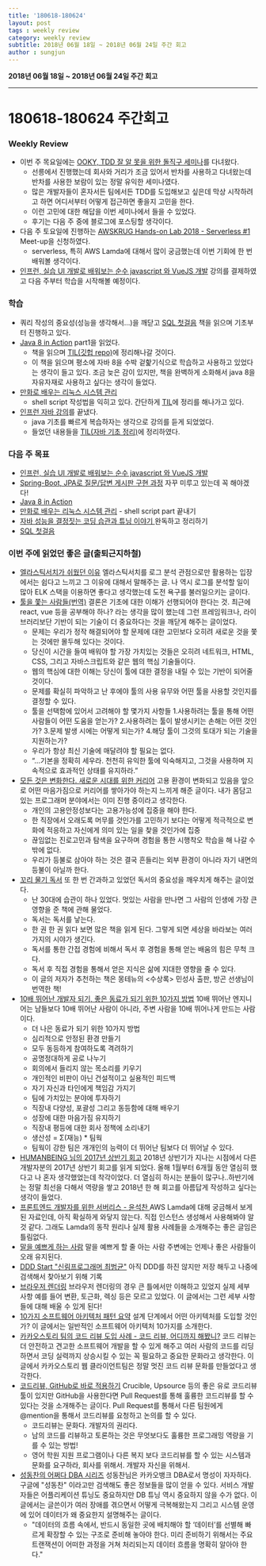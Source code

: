 ```yaml
---
title: '180618-180624'  
layout: post  
tags : weekly review
category: weekly review
subtitle: 2018년 06월 18일 ~ 2018년 06월 24일 주간 회고
author : sungjun
---
```


**2018년 06월 18일 ~ 2018년 06월 24일 주간 회고** 

---

# 180618-180624 주간회고

### Weekly Review
  - 이번 주 목요일에는 [OOKY, TDD 잘 알 못을 위한 돌직구 세미나](https://okky.kr/article/472375)를 다녀왔다.
    - 선릉에서 진행했는데 회사와 거리가 조금 있어서 반차를 사용하고 다녀왔는데 반차를 사용한 보람이 있는 정말 유익한 세미나였다.
    - 많은 개발자들이 혼자서든 팀에서든 TDD를 도입해보고 싶은데 막상 시작하려고 하면 어디서부터 어떻게 접근하면 좋을지 고민을 한다.
    - 이런 고민에 대한 해답을 이번 세미나에서 들을 수 있었다.
    - 후기는 다음 주 중에 블로그에 포스팅할 생각이다.
  - 다음 주 토요일에 진행하는 [AWSKRUG Hands-on Lab 2018 - Serverless #1](https://www.meetup.com/ko-KR/awskrug/events/251326459/) Meet-up을 신청하였다.
    - serverless, 특히 AWS Lamda에 대해서 많이 궁금했는데 이번 기회에 한 번 배워볼 생각이다.
  - [인프런, 실습 UI 개발로 배워보는 순수 javascript 와 VueJS 개발](https://www.inflearn.com/course/%EC%88%9C%EC%88%98js-vuejs-%EA%B0%9C%EB%B0%9C-%EA%B0%95%EC%A2%8C/) 강의를 결제하였고 다음 주부터 학습을 시작해볼 예정이다.

### 학습
  - 쿼리 작성의 중요성(성능을 생각해서...)을 깨닫고 [SQL 첫걸음](http://book.naver.com/bookdb/book_detail.nhn?bid=9738902) 책을 읽으며 기초부터 진행하고 있다.
  - [Java 8 in Action](http://book.naver.com/bookdb/book_detail.nhn?bid=8883567) part1을 읽었다.
    - 책을 읽으며 [TIL(깃헙 repo)](https://github.com/gwonsungjun/TIL/blob/master/Java/java8.md)에 정리해나갈 것이다.
    - 이 책을 읽으며 평소에 자바 8을 수박 겉핥기식으로 학습하고 사용하고 있었다는 생각이 들고 있다. 조금 늦은 감이 있지만, 책을 완벽하게 소화해서 java 8을 자유자재로 사용하고 싶다는 생각이 들었다.
  - [만화로 배우는 리눅스 시스템 관리](http://book.naver.com/bookdb/book_detail.nhn?bid=10995037)
    - shell script 작성법을 익히고 있다. 간단하게 [TIL](https://github.com/gwonsungjun/TIL/blob/master/Linux/Ubuntu/shell-script.md)에 정리를 해나가고 있다.
  - [인프런 자바 강의](https://www.inflearn.com/course/%EC%8B%A4%EC%A0%84-%EC%9E%90%EB%B0%94-%EA%B0%95%EC%A2%8C/)를 끝냈다.
    - java 기초를 빠르게 복습하자는 생각으로 강의를 듣게 되었었다.
    - 들었던 내용들을 [TIL(자바 기초 정리)](https://github.com/gwonsungjun/TIL/blob/master/Java/javaBasic.md)에 정리하였다.

### 다음 주 목표
- [인프런, 실습 UI 개발로 배워보는 순수 javascript 와 VueJS 개발](https://www.inflearn.com/course/%EC%88%9C%EC%88%98js-vuejs-%EA%B0%9C%EB%B0%9C-%EA%B0%95%EC%A2%8C/)
- [Spring-Boot, JPA로 질문/답변 게시판 구현 과정](https://www.slipp.net/wiki/pages/viewpage.action?pageId=25529113) 자꾸 미루고 있는데 꼭 해야겠다!
- [Java 8 in Action](http://book.naver.com/bookdb/book_detail.nhn?bid=8883567)
- [만화로 배우는 리눅스 시스템 관리](http://book.naver.com/bookdb/book_detail.nhn?bid=10995037) - shell script part 끝내기
- [자바 성능을 결정짓는 코딩 습관과 튜닝 이야기 ](http://book.naver.com/bookdb/book_detail.nhn?bid=4441100) 완독하고 정리하기
- [SQL 첫걸음](http://book.naver.com/bookdb/book_detail.nhn?bid=9738902)

### 이번 주에 읽었던 좋은 글(출퇴근지하철)
- [엘라스틱서치가 쉬웠던 이유](https://www.popit.kr/%EC%97%98%EB%9D%BC%EC%8A%A4%ED%8B%B1%EC%84%9C%EC%B9%98%EA%B0%80-%EC%89%AC%EC%9B%A0%EB%8D%98-%EC%9D%B4%EC%9C%A0/)  엘라스틱서치를 로그 분석 관점으로만 활용하는 입장에서는 쉽다고 느끼고 그 이유에 대해서 말해주는 글. 나 역시 로그를 분석할 일이 많아 ELK 스택을 이용하면 좋다고 생각했는데 도전 욕구를 불러일으키는 글이다.
- [툴을 쫓는 사람들(번역)](http://hjun.me/chasing-tools/) 결론은 기초에 대한 이해가 선행되어야 한다는 것. 최근에 react, vue 등을 공부해야 하나? 라는 생각을 많이 했는데 그런 프레임워크나, 라이브러리보단 기반이 되는 기술이 더 중요하다는 것을 깨닫게 해주는 글이었다.
  - 문제는 우리가 정작 해결되어야 할 문제에 대한 고민보다 오히려 새로운 것을 쫓는 것에만 몰두해 있다는 것이다.
  - 당신이 시간을 들여 배워야 할 가장 가치있는 것들은 오히려 네트워크, HTML, CSS, 그리고 자바스크립트와 같은 웹의 핵심 기술들이다.
  - 웹의 핵심에 대한 이해는 당신이 툴에 대한 결정을 내릴 수 있는 기반이 되어줄 것이다.
  - 문제를 확실히 파악하고 난 후에야 툴의 사용 유무와 어떤 툴을 사용할 것인지를 결정할 수 있다.
  - 툴을 선택함에 있어서 고려해야 할 몇가지 사항들
    1.사용하려는 툴을 통해 어떤 사람들이 어떤 도움을 얻는가?
    2.사용하려는 툴이 발생시키는 손해는 어떤 것인가?
    3.문제 발생 시에는 어떻게 되는가?
    4.해당 툴이 그것의 토대가 되는 기술을 지원하는가?
  - 우리가 항상 최신 기술에 매달려야 할 필요는 없다.
  - “…기본을 정확히 세우라. 천천히 유익한 툴에 익숙해지고, 그것을 사용하며 지속적으로 효과적인 상태를 유지하라.”
- [모든 것은 변화한다. 새로운 시대를 위한 커리어](https://brunch.co.kr/@ewha337/36?f=fp) 고용 환경이 변화되고 있음을 앞으로 어떤 마음가짐으로 커리어를 쌓아가야 하는지 느끼게 해준 글이다. 내가 몸담고 있는 프로그래머 분야에서는 이미 진행 중이라고 생각한다.
  - 개인의 고용안정성보다는 고용가능성에 집중을 해야 한다.
  - 한 직장에서 오래도록 머무를 것인가를 고민하기 보다는 어떻게 적극적으로 변화에 적응하고 자신에게 의미 있는 일을 찾을 것인가에 집중
  - 끊임없는 진로고민과 탐색을 요구하며 경험을 통한 시행착오 학습을 해 나갈 수밖에 없다.
  - 우리가 등불로 삼아야 하는 것은 결국 흔들리는 외부 환경이 아니라 자기 내면의 등불이 아닐까 한다.
- [꼬리 물기 독서](https://brunch.co.kr/@yoodluffy/40?f=fp) 또 한 번 간과하고 있었던 독서의 중요성을 깨우치게 해주는 글이었다.
  - 난 30대에 습관이 하나 있었다. 멋있는 사람을 만나면 그 사람의 인생에 가장 큰 영향을 준 책에 관해 물었다.
  - 독서는 독서를 낳는다.
  - 한 권 한 권 읽다 보면 많은 책을 읽게 된다. 그렇게 되면 세상을 바라보는 여러 가지의 시야가 생긴다.
  - 독서를 통한 간접 경험에 비해서 독서 후 경험을 통해 얻는 배움의 힘은 무척 크다.
  - 독서 후 직접 경험을 통해서 얻은 지식은 삶에 지대한 영향을 줄 수 있다.
  - 이 글의 저자가 추천하는 책은 몽테뉴의 <수상록> 민성사 출판, 방곤 선생님이 번역한 책!
- [10배 뛰어난 개발자 되기, 좋은 동료가 되기 위한 10가지 방법](http://muchtrans.com/10xdeveloper.html)  10배 뛰어난 엔지니어는 남들보다 10배 뛰어난 사람이 아니라, 주변 사람을 10배 뛰어나게 만드는 사람이다.
  - 더 나은 동료가 되기 위한 10가지 방법
  - 심리적으로 안정된 환경 만들기
  - 모두 동등하게 참여하도록 격려하기
  - 공명정대하게 공로 나누기
  - 회의에서 들리지 않는 목소리를 키우기
  - 개인적인 비판이 아닌 건설적이고 실용적인 피드백
  - 자기 자신과 타인에게 책임감 가지기
  - 팀에 가치있는 분야에 투자하기
  - 직장내 다양성, 포괄성 그리고 동등함에 대해 배우기
  - 성장에 대한 마음가짐 유지하기
  - 직장내 평등에 대한 회사 정책에 소리내기
  - 생산성 = Σ(재능) * 팀웍
  - 팀웍이 강한 팀은 개개인의 능력이 더 뛰어난 팀보다 더 뛰어날 수 있다.
- [HUMANBEING 님의 2017년 상반기 회고](https://originalhumanbeing.github.io/2017-07-11/the-first-half-year-retrospection/) 2018년 상반기가 지나는 시점에서 다른 개발자분의 2017년 상반기 회고를 읽게 되었다. 올해 1월부터 6개월 동안 열심히 했다고 나 혼자 생각했었는데 착각이었다. 더 열심히 하시는 분들이 많구나..하반기에는 정말 최선을 다해서 역량을 쌓고 2018년 한 해 회고를 아름답게 작성하고 싶다는 생각이 들었다.
- [프론트엔드 개발자를 위한 서버리스 - 윤석찬 ](https://www.slideshare.net/awskorea/serverless-for-frontend-developers) AWS Lamda에 대해 궁금해서 보게 된 자료인데, 아직 확실하게 와닿지 않는다. 직접 인스턴스 생성해서 사용해봐야 알 것 같다. 그래도 Lamda의 동작 원리나 실제 활용 사례들을 소개해주는 좋은 글임은 틀림없다.
- [말을 예쁘게 하는 사람](https://brunch.co.kr/@yeoulhan/11)  말을 예쁘게 할 줄 아는 사람 주변에는 언제나 좋은 사람들이 오래 유지된다.
- [DDD Start "신림프로그래머 최범균"](https://www.slideshare.net/madvirus/ddd-start-ksug) 아직 DDD를 하진 않지만 저장 해두고 나중에 검색해서 찾아보기 위해 기록
- [브라우저 렌더링](https://janghanboram.github.io/2018/06/06/browser-rendering/) 브라우저 렌더링의 경우 큰 틀에서만 이해하고 있었지 실제 세부 사항 예를 들어 변환, 토근화, 렉싱 등은 모르고 있었다. 이 글에서는 그런 세부 사항들에 대해 배울 수 있게 된다!
- [10가지 소프트웨어 아키텍처 패턴 요약](https://mingrammer.com/translation-10-common-software-architectural-patterns-in-a-nutshell/) 설계 단계에서 어떤 아키텍처를 도입할 것인가? 이 글에서는 일반적인 소프트웨어 아키텍처 10가지를 소개한다.
- [카카오스토리 팀의 코드 리뷰 도입 사례 - 코드 리뷰, 어디까지 해봤니?](http://tech.kakao.com/2016/02/04/code-review/) 코드 리뷰는 더 안전하고 견고한 소프트웨어 개발을 할 수 있게 해주고 여러 사람의 코드를 리딩하면서 코딩 실력까지 상승시킬 수 있는 꼭 필요하고 중요한 문화라고 생각한다. 이 글에서 카카오스토리 웹 클라이언트팀은 정말 멋진 코드 리뷰 문화를 만들었다고 생각한다.
- [코드리뷰, GitHub로 바로 적용하기](https://academy.realm.io/kr/posts/codereview-howto/) Crucible, Upsource 등의 좋은 유로 코드리뷰 툴이 있지만 GitHub을 사용한다면 Pull Request를 통해 훌륭한 코드리뷰를 할 수 있다는 것을 소개해주는 글이다. Pull Request를 통해서 다른 팀원에게 @mention을 통해서 코드리뷰를 요청하고 논의를 할 수 있다.
  - 코드리뷰는 문화다. 개발자의 권리다.
  - 남의 코드를 리뷰하고 토론하는 것은 무엇보다도 훌륭한 프로그래밍 역량을 기를 수 있는 방법!
  - 영어 학원 지원 프로그램이나 다른 복지 보다 코드리뷰를 할 수 있는 시스템과 문화를 요구하라, 회사를 위해서. 개발자 자신을 위해서.
- [성동찬의 어쩌다 DBA 시리즈](http://m.dbguide.net/knowledge.db?cmd=view&boardUid=198475&boardConfigUid=19&boardStep=&categoryUid=574) 성동찬님은 카카오뱅크 DBA로서 명성이 자자하다. 구글에 "성동찬" 이라고만 검색해도 좋은 정보들을 많이 얻을 수 있다. 서비스 개발자들은 어플리케이션 튜닝도 중요하지만 DB 튜닝 역시 중요하지 않을 수가 없다. 이 글에서는 글쓴이가 여러 장애를 겪으면서 어떻게 극복해왔는지 그리고 시스템 운영에 있어 데이터가 왜 중요한지 설명해주는 글이다.
  - "데이터의 흐름 속에서, 반드시 동일한 곳에 배치해야 할 ‘데이터’를 선별해 빠르게 확장할 수 있는 구조로 준비해 놓아야 한다. 미리 준비하기 위해서는 주요 트랜잭션이 어떠한 과정을 거쳐 처리되는지 데이터 흐름을 명확히 알아야 한다."
